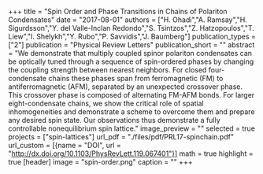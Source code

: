 +++
title = "Spin Order and Phase Transitions in Chains of Polariton Condensates"
date = "2017-08-01"
authors = ["H. Ohadi","A. Ramsay","H. Sigurdsson","Y. del Valle-Inclan Redondo","S. Tsintzos","Z. Hatzopoulos","T. Liew","I. Shelykh","Y. Rubo","P. Savvidis","J. Baumberg"]
publication_types = ["2"]
publication = "Physical Review Letters"
publication_short = ""
abstract = "We demonstrate that multiply coupled spinor polariton condensates can be optically tuned through a sequence of spin-ordered phases by changing the coupling strength between nearest neighbors. For closed four-condensate chains these phases span from ferromagnetic (FM) to antiferromagnetic (AFM), separated by an unexpected crossover phase. This crossover phase is composed of alternating FM-AFM bonds. For larger eight-condensate chains, we show the critical role of spatial inhomogeneities and demonstrate a scheme to overcome them and prepare any desired spin state. Our observations thus demonstrate a fully controllable nonequilibrium spin lattice."
image_preview = ""
selected = true
projects = ["spin-lattices"]
url_pdf = "./files/pdf/PRL17-spinchain.pdf"
url_custom = [{name = "DOI", url = "http://dx.doi.org/10.1103/PhysRevLett.119.067401"}]
math = true
highlight = true
[header]
image = "spin-order.png"
caption = ""
+++

